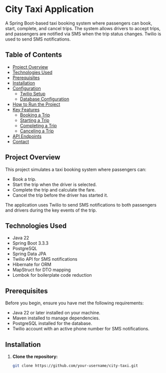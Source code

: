 # City Taxi Application

A Spring Boot-based taxi booking system where passengers can book, start, complete, and cancel trips. The system allows drivers to accept trips, and passengers are notified via SMS when the trip status changes. Twilio is used to send SMS notifications.

## Table of Contents

- [Project Overview](#project-overview)
- [Technologies Used](#technologies-used)
- [Prerequisites](#prerequisites)
- [Installation](#installation)
- [Configuration](#configuration)
  - [Twilio Setup](#twilio-setup)
  - [Database Configuration](#database-configuration)
- [How to Run the Project](#how-to-run-the-project)
- [Key Features](#key-features)
  - [Booking a Trip](#booking-a-trip)
  - [Starting a Trip](#starting-a-trip)
  - [Completing a Trip](#completing-a-trip)
  - [Canceling a Trip](#canceling-a-trip)
- [API Endpoints](#api-endpoints)
- [Contact](#contact)

## Project Overview

This project simulates a taxi booking system where passengers can:
- Book a trip.
- Start the trip when the driver is selected.
- Complete the trip and calculate the fare.
- Cancel the trip before the driver has started it.

The application uses Twilio to send SMS notifications to both passengers and drivers during the key events of the trip.

## Technologies Used

- Java 22
- Spring Boot 3.3.3
- PostgreSQL
- Spring Data JPA
- Twilio API for SMS notifications
- Hibernate for ORM
- MapStruct for DTO mapping
- Lombok for boilerplate code reduction

## Prerequisites

Before you begin, ensure you have met the following requirements:

- Java 22 or later installed on your machine.
- Maven installed to manage dependencies.
- PostgreSQL installed for the database.
- Twilio account with an active phone number for SMS notifications.

## Installation

1. **Clone the repository:**
   ```bash
   git clone https://github.com/your-username/city-taxi.git
